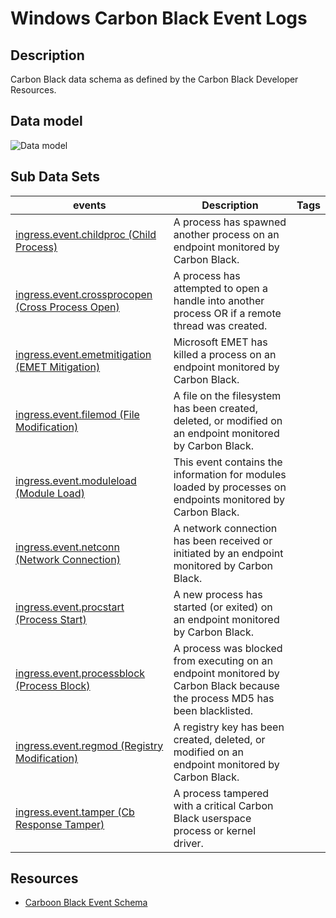 # Windows Carbon Black Event Logs

## Description
Carbon Black data schema as defined by the Carbon Black Developer Resources.

## Data model
![Data model](/resources/images/CarbonBlackDataModel.png)

## Sub Data Sets
|events|Description|Tags|
|---|---|---|
|[ingress.event.childproc (Child Process)](events/childproc.md)|A process has spawned another process on an endpoint monitored by Carbon Black.||
|[ingress.event.crossprocopen (Cross Process Open)](events/cross_process.md)|A process has attempted to open a handle into another process OR if a remote thread was created.||
|[ingress.event.emetmitigation (EMET Mitigation)](events/emetmitigation.md)|Microsoft EMET has killed a process on an endpoint monitored by Carbon Black.||
|[ingress.event.filemod (File Modification)](events/filemod.md)|A file on the filesystem has been created, deleted, or modified on an endpoint monitored by Carbon Black.||
|[ingress.event.moduleload (Module Load)](events/modload.md)|This event contains the information for modules loaded by processes on endpoints monitored by Carbon Black.||
|[ingress.event.netconn (Network Connection)](events/netconn.md)|A network connection has been received or initiated by an endpoint monitored by Carbon Black.||
|[ingress.event.procstart (Process Start)](events/proc.md)|A new process has started (or exited) on an endpoint monitored by Carbon Black.||
|[ingress.event.processblock (Process Block)](events/processblock.md)|A process was blocked from executing on an endpoint monitored by Carbon Black because the process MD5 has been blacklisted.||
|[ingress.event.regmod (Registry Modification)](events/regmod.md)|A registry key has been created, deleted, or modified on an endpoint monitored by Carbon Black.||
|[ingress.event.tamper (Cb Response Tamper)](events/tamper.md)|A process tampered with a critical Carbon Black userspace process or kernel driver.||

## Resources
* [Carboon Black Event Schema](https://developer.carbonblack.com/reference/enterprise-response/event-forwarder/event-schema/)